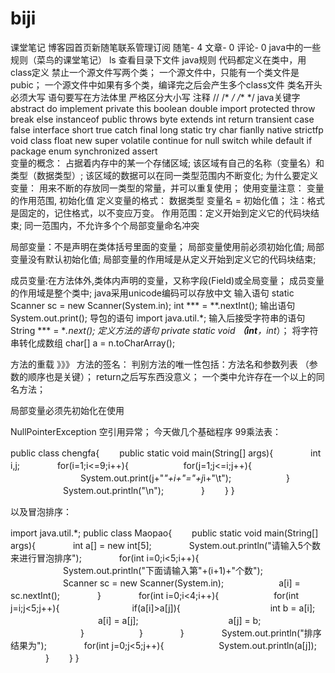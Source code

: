 # biji
课堂笔记
博客园首页新随笔联系管理订阅
随笔- 4  文章- 0  评论- 0 
java中的一些规则（菜鸟的课堂笔记）
ls 查看目录下文件
java规则
代码都定义在类中，用class定义
禁止一个源文件写两个类；
一个源文件中，只能有一个类文件是pubic；
一个源文件中如果有多个类，编译完之后会产生多个class文件
类名开头必须大写
语句要写在方法体里
严格区分大小写
注释 // /* */ /** */
java关键字
abstract	do	implement	private	this
boolean	double	import	protected	throw
break	else	instanceof	public	throws
byte	extends	int	return	transient
case	false	interface	short	true
catch	final	long	static	try
char	fianlly	native	strictfp	void
class	float	new	super	volatile
continue	for	null	switch	while
default	if	package	enum	synchronized
assert	 	 	 	 
变量的概念：
占据着内存中的某一个存储区域;
该区域有自己的名称（变量名）和类型（数据类型）;
该区域的数据可以在同一类型范围内不断变化;
为什么要定义变量：
用来不断的存放同一类型的常量，并可以重复使用；
使用变量注意：
变量的作用范围, 初始化值
定义变量的格式：
数据类型 变量名 = 初始化值；
注：格式是固定的，记住格式，以不变应万变。
作用范围：定义开始到定义它的代码块结束;
同一范围内，不允许多个个局部变量命名冲突
 
局部变量：不是声明在类体括号里面的变量；
局部变量使用前必须初始化值;
局部变量没有默认初始化值;
局部变量的作用域是从定义开始到定义它的代码块结束;
 
成员变量:在方法体外,类体内声明的变量，又称字段(Field)或全局变量；
成员变量的作用域是整个类中;
java采用unicode编码可以存放中文
输入语句
static Scanner sc = new Scanner(System.in);
int *** = **.nextInt();
输出语句
System.out.print();
导包的语句
import java.util.*;
输入后接受字符串的语句
String *** = **.next();
定义方法的语句
private static void ***（int**，int**）；
将字符串转化成数组
char[] a = n.toCharArray();
 
方法的重载 》》》
方法的签名：
判别方法的唯一性包括：方法名和参数列表
（参数的顺序也是关键）；
return之后写东西没意义；
一个类中允许存在一个以上的同名方法；
 
局部变量必须先初始化在使用
 
NullPointerException 空引用异常；
今天做几个基础程序  99乘法表：
 
public class chengfa{
　　public static void main(String[] args){
　　　　int i,j;
　　　　for(i=1;i<=9;i++){
　　　　　　for(j=1;j<=i;j++){
　　　　　　　　System.out.print(j+"*"+i+"="+j*i+"\t");
　　　　　　}
　　　　　　System.out.println("\n");
　　　　}
　　}
}

以及冒泡排序：

import java.util.*;
public class Maopao{
　　public static void main(String[] args){
　　　　int a[] = new int[5];
　　　　System.out.println("请输入5个数来进行冒泡排序");
　　　　for(int i=0;i<5;i++){
　　　　　　System.out.println("下面请输入第"+(i+1)+"个数");
　　　　　　Scanner sc = new Scanner(System.in);
　　　　　　a[i] = sc.nextInt();
　　　　}
　　　　for(int i=0;i<4;i++){
　　　　　　for(int j=i;j<5;j++){
　　　　　　　　if(a[i]>a[j]){
　　　　　　　　　　int b = a[i];
　　　　　　　　　　a[i] = a[j];
　　　　　　　　　　a[j] = b;
　　　　　　　　}
　　　　　　}
　　　　}
　　　　System.out.println("排序结果为");
　　　　for(int j=0;j<5;j++){
　　　　　　System.out.println(a[j]);
　　　　}
　　}
}
